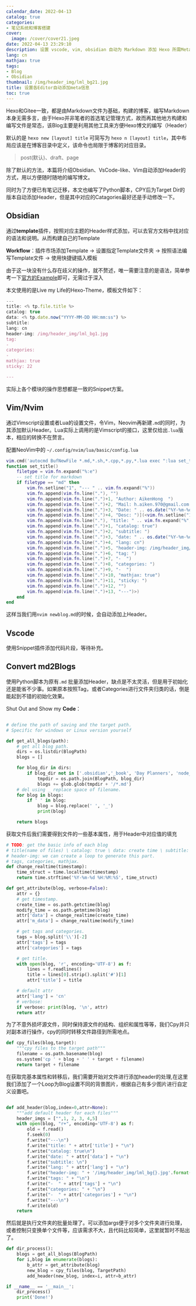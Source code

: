 ```yaml
---
calendar_date: 2022-04-13
catalog: true
categories:
- 笔记系统和博客搭建
cover:
  image: /cover/cover21.jpeg
date: 2022-04-13 23:29:10
description: 设置 vscode, vim, obsidian 自动为 Markdown 添加 Hexo 所需Meta信息
lang: cn
mathjax: true
tags:
- Blog
- Obsidian
thumbnail: /img/header_img/lml_bg21.jpg
title: 设置各Editor自动添加meta信息
toc: true
---
```


Hexo和Gitee一致，都是由Markdown文件为基础，构建的博客，编写Markdown本身无需多言，由于Hexo并非笔者的首选笔记管理方式，故而再其他地方构建和编写文件是常态，该Blog主要是利用其他工具来方便Hexo博文的编写（Header）

默认的是 `hexo new [layout] title` 可简写为 `hexo n [layout] title`，其中布局应该是在博客目录中定义，该命令也局限于博客的对应目录。

> post(默认)、draft、page

除了默认的方法，本篇将介绍Obsidian、VsCode-like、Vim自动添加Header的方式，用以方便随时随地的编写博文。

同时为了方便已有笔记迁移，本文也编写了Python脚本，CPY后为Target Dir的版本自动添加Header，但是其中对应的Catagories最好还是手动修改一下。



## Obsidian

通过**template**插件，按照对应主题的Header样式添加，可以去官方文档中找对应的语法和说明。从而构建自己的Template

**Workflow**：插件市场添加Template -> 设置指定Template文件夹 -> 按照语法编写Template文件 -> 使用快捷键插入模板

由于这一块没有什么存在歧义的操作，就不赘述，唯一需要注意的是语法，简单参考一下[官方的Example](https://silentvoid13.github.io/Templater/)即可，无需过于深入

本文使用的是Live my Life的Hexo-Theme，模板文件如下：

```ts
---
title: <% tp.file.title %>
catalog: true
data: <% tp.date.now("YYYY-MM-DD HH:mm:ss") %>
subtitle:
lang: cn
header-img: /img/header_img/lml_bg1.jpg
tag:
- 
categories:
-
mathjax: true
sticky: 22

---
```

实际上各个模块的操作思想都是一致的Snippet方案。

## Vim/Nvim

通过Vimscript设置或者Lua的设置文件，令Vim，Neovim再新建`.md`的同时，为其添加默认Header。Lua实际上调用的是Vimscript的接口，这里仅给出`.lua`版本，相应的转换不在赘言。

配置NeoVim中的 `~/.config/nvim/lua/basic/config.lua`

```lua
vim.cmd('autocmd BufNewFile *.md,*.sh,*.cpp,*.py,*.lua exec ":lua set_title()"')
function set_title()
    filetype = vim.fn.expand("%:e")
    -- set title for markdown
    if filetype == "md" then
		vim.fn.setline("1", "--- " .. vim.fn.expand("%"))
        vim.fn.append(vim.fn.line("."), "")
        vim.fn.append(vim.fn.line(".")+1, "Author: AikenHong  ")
        vim.fn.append(vim.fn.line(".")+2, "Mail: h.aiken.970@gmail.com  ")
        vim.fn.append(vim.fn.line(".")+3, "Date: " .. os.date("%Y-%m-%d %H:%M:%S  "))
        vim.fn.append(vim.fn.line(".")+4, "Desc: ")](<vim.fn.setline("1", "---")
        vim.fn.append(vim.fn.line("."), "title: " .. vim.fn.expand("%"))
        vim.fn.append(vim.fn.line(".")+1, "catalog: true")
        vim.fn.append(vim.fn.line(".")+2, "subtitle: ")
        vim.fn.append(vim.fn.line(".")+3, "date: " .. os.date("%Y-%m-%d %H:%M:%S  "))
        vim.fn.append(vim.fn.line(".")+4, "lang: cn")
        vim.fn.append(vim.fn.line(".")+5, "header-img: /img/header_img/lml_bg1.jpg")
        vim.fn.append(vim.fn.line(".")+6, "tag: ")
        vim.fn.append(vim.fn.line(".")+7, "-  ")
        vim.fn.append(vim.fn.line(".")+8, "categories: ")
        vim.fn.append(vim.fn.line(".")+9, "-  ")
        vim.fn.append(vim.fn.line(".")+10, "mathjax: true")
        vim.fn.append(vim.fn.line(".")+11, "sticky: ")
        vim.fn.append(vim.fn.line(".")+12, "")
        vim.fn.append(vim.fn.line(".")+13, "---")>)
    end
end        
```

这样当我们用`nvim newblog.md`的时候，会自动添加上Header。

## Vscode

使用Snippet插件添加代码片段，等待补充。

## Convert md2Blogs

使用Python脚本为原有`.md` 批量添加Header，缺点是不太灵活，但是用于初始化还是能省不少事。如果原本按照Tag，或者Categories进行文件夹归类的话，倒是能起到不错的初始化效果。

Shut Out and Show my **Code**：

```python

# define the path of saving and the target path.
# Specific for windows or Linux version yourself

def get_all_blogs(path):
    # get all blog path.
    dirs = os.listdir(BlogPath)
    blogs = []

    for blog_dir in dirs:
        if blog_dir not in ['.obsidian','_book', 'Day Planners', 'node_module','Draft']:
            tmpdir = os.path.join(BlogPath, blog_dir)
            blogs += glob.glob(tmpdir + '/*.md')
    # del using _ replace space of filename.
    for blog in blogs:
        if ' ' in blog:
            blog = blog.replace(' ', '_')
            print(blog)

    return blogs

```

获取文件后我们需要得到文件的一些基本属性，用于Header中对应值的填充

```python
# TODO: get the basic info of each blog
# title(name of files) \ catalog: true \ data: create time \ subtitle: desc \ lang cn\en
# header-img: we can create a loop to generate this part.
# tags, categories, mathjax.
def change_realtime(timestamp):
    time_struct = time.localtime(timestamp)
    return time.strftime('%Y-%m-%d %H:%M:%S', time_struct)

def get_attribute(blog, verbose=False):
    attr = {}
    # get timestamp.
    create_time = os.path.getctime(blog)
    modify_time = os.path.getmtime(blog)
    attr['data'] = change_realtime(create_time)
    attr['m_data'] = change_realtime(modify_time)

    # get tags and categories.
    tags = blog.split('\\')[-2]
    attr['tags'] = tags
    attr['categories'] = tags

    # get title.
    with open(blog, 'r', encoding='UTF-8') as f:
        lines = f.readlines()
        title = lines[0].strip().split('#')[1]
        attr['title'] = title

    # default attr
    attr['lang'] = 'cn'
    # verbose:
    if verbose: print(blog, '\n', attr)
    return attr

```

为了不意外损坏源文件，同时保持源文件的结构、组织和属性等等，我们Cpy并只对副本进行操作，cpy的同时转移文件路径到所需地点。

```python
def cpy_files(blog,target):
    """cpy files to the target path"""
    filename = os.path.basename(blog)
    os.system('cp ' + blog + ' ' + target + filename)
    return target + filename
```

在获取完基本属性和转移后，我们需要开始对文件进行添加header的处理,在这里我们添加了一个Loop为Blog设置不同的背景图片，根据自己有多少图片进行自定义设置吧。

```python

def add_header(blog,index=0,attr=None):
    """add default header for each files"""
    header_imgs = ["",1, 2, 3, 4,5]
    with open(blog, "r+", encoding='UTF-8') as f:
        old = f.read()
        f.seek(0)
        f.write("---\n")
        f.write("title: " + attr['title'] + "\n")
        f.write("catalog: true\n")
        f.write("date: " + attr['data'] + "\n")
        f.write("subtitle: \n")
        f.write("lang: " + attr['lang'] + "\n")
        f.write("header-img: " + '/img/header_img/lml_bg{}.jpg'.format(index%6) + "\n")
        f.write("tags: " + "\n")
        f.write("-  " + attr['tags'] + "\n")
        f.write("categories: " + "\n")
        f.write("-  " + attr['categories'] + "\n")
        f.write("---\n")
        f.write(old)
    return


```

然后就是执行文件夹的批量处理了。可以添加args便于对多个文件夹进行处理，或者控制只变换单个文件等，应该需求不大，且代码比较简单，这里就暂时不贴出了。

```python
def dir_process():
    blogs = get_all_blogs(BlogPath)
    for i,blog in enumerate(blogs):
        b_attr = get_attribute(blog)
        new_blog = cpy_files(blog, TargetPath)
        add_header(new_blog, index=i, attr=b_attr)

if __name__ == '__main__':
    dir_process()
    print('Done!')
```